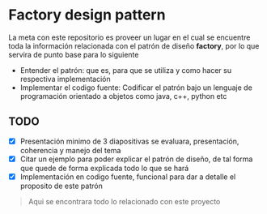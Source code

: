 # Factory design pattern

La meta con este repositorio es proveer un lugar en el cual se encuentre
toda la información relacionada con el patrón de diseño **factory**, por
lo que servira de punto base para lo siguiente

- Entender el patrón: que es, para que se utiliza y como hacer su respectiva
implementación
- Implementar el codigo fuente: Codificar el patrón bajo un lenguaje de programación
orientado a objetos como java, c++, python etc

## TODO

- [X] Presentación minimo de 3 diapositivas se evaluara, presentación, coherencia y manejo
del tema
- [X] Citar un ejemplo para poder explicar el patrón de diseño, de tal forma que quede 
de forma explicada todo lo que se hará
- [X] Implementación en codigo fuente, funcional para dar a detalle el proposito de este patrón

> Aqui se encontrara todo lo relacionado con este proyecto
